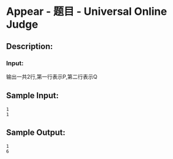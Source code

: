 # Appear - 题目 - Universal Online Judge

## Description: 



### Input: 

输出一共2行,第一行表示P,第二行表示Q


## Sample Input: 
```
1
1

```

## Sample Output: 
```
1
6

```
